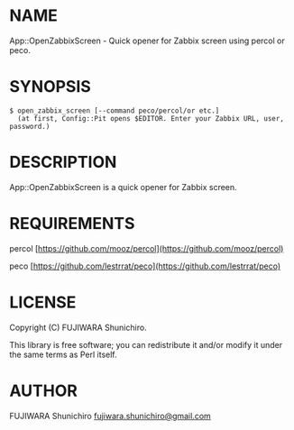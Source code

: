 # NAME

App::OpenZabbixScreen - Quick opener for Zabbix screen using percol or peco.

# SYNOPSIS

    $ open_zabbix_screen [--command peco/percol/or etc.]
      (at first, Config::Pit opens $EDITOR. Enter your Zabbix URL, user, password.)

# DESCRIPTION

App::OpenZabbixScreen is a quick opener for Zabbix screen.

# REQUIREMENTS

percol [https://github.com/mooz/percol](https://github.com/mooz/percol)

peco [https://github.com/lestrrat/peco](https://github.com/lestrrat/peco)

# LICENSE

Copyright (C) FUJIWARA Shunichiro.

This library is free software; you can redistribute it and/or modify
it under the same terms as Perl itself.

# AUTHOR

FUJIWARA Shunichiro <fujiwara.shunichiro@gmail.com>
